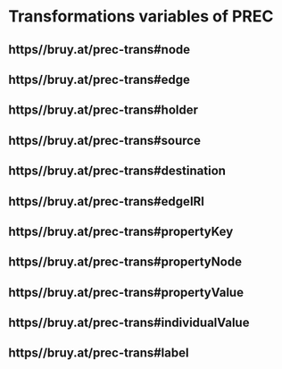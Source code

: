 # Transformations variables of PREC

## https//bruy.at/prec-trans#node

## https//bruy.at/prec-trans#edge

## https//bruy.at/prec-trans#holder

## https//bruy.at/prec-trans#source

## https//bruy.at/prec-trans#destination

## https//bruy.at/prec-trans#edgeIRI

## https//bruy.at/prec-trans#propertyKey

## https//bruy.at/prec-trans#propertyNode

## https//bruy.at/prec-trans#propertyValue

## https//bruy.at/prec-trans#individualValue

## https//bruy.at/prec-trans#label

